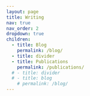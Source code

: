 ```yaml
---
layout: page
title: Writing
nav: true
nav_order: 2
dropdown: true
children:
  - title: Blog
    permalink: /blog/
  - title: divider
  - title: Publications
    permalink: /publications/
  # - title: divider
  # - title: blog
    # permalink: /blog/
---
```

